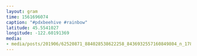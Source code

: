 ```yaml
---
layout: gram
time: 1561696074
caption: "#pdxbeehive #rainbow"
latitude: 45.5541027
longitude: -122.60191369
media:
- media/posts/201906/62520871_884028538622258_8436932557160849804_n_17846522728495203.jpg
---
```

